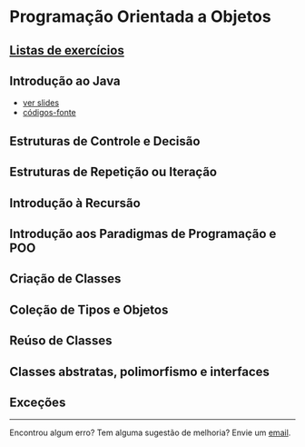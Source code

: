 # Programação Orientada a Objetos

## [Listas de exercícios](https://docs.google.com/document/d/1iQAazVPHFm8n1rnJ0HznO-QVNP6N03yIVnymJwSCXL4/edit?usp=sharing)

## Introdução ao Java
- [ver slides](https://docs.google.com/presentation/d/1LZMDPwgKKjzH72LiFWfY87JVZLXYawaSm6T_WoGlJ3Q/edit?usp=sharing)
- [códigos-fonte](codigos/intro-java)
## Estruturas de Controle e Decisão
## Estruturas de Repetição ou Iteração
## Introdução à Recursão
## Introdução aos Paradigmas de Programação e POO
## Criação de Classes
## Coleção de Tipos e Objetos
## Reúso de Classes
## Classes abstratas, polimorfismo e interfaces
## Exceções

---
Encontrou algum erro? Tem alguma sugestão de melhoria? Envie um [email](mailto:italo.assis@ufersa.edu.br).